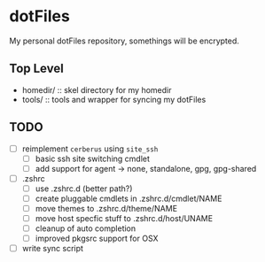 # dotFiles
My personal dotFiles repository, somethings will be encrypted.

## Top Level
- homedir/ :: skel directory for my homedir
- tools/   :: tools and wrapper for syncing my dotFiles

## TODO
- [ ] reimplement ``cerberus`` using ``site_ssh``
  - [ ] basic ssh site switching cmdlet
  - [ ] add support for agent -> none, standalone, gpg, gpg-shared
- [ ] .zshrc
  - [ ] use .zshrc.d (better path?)
  - [ ] create pluggable cmdlets in .zshrc.d/cmdlet/NAME
  - [ ] move themes to .zshrc.d/theme/NAME
  - [ ] move host specfic stuff to .zshrc.d/host/UNAME
  - [ ] cleanup of auto completion
  - [ ] improved pkgsrc support for OSX
- [ ] write sync script
